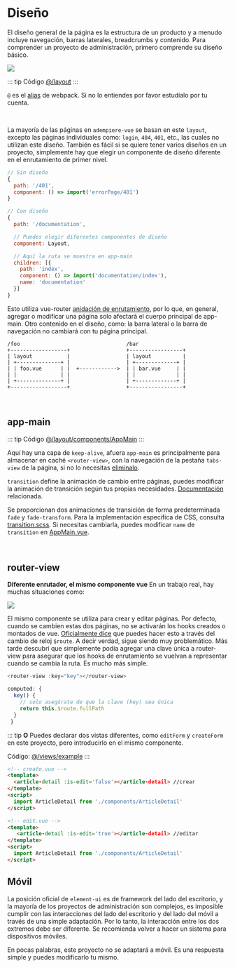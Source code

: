 # Diseño

El diseño general de la página es la estructura de un producto y a menudo incluye navegación, barras laterales, breadcrumbs y contenido. Para comprender un proyecto de administración, primero comprende su diseño básico.

![](https://adempiere-vue.gitee.io/gitee-cdn/adempiere-vue-site/7066d74f-12c5-47d6-b6ad-f22b43fec917.png)

::: tip Código
[@/layout](https://github.com/adempiere/adempiere-vue/tree/master/src/layout)
:::

`@` es el [alias](https://webpack.js.org/configuration/resolve/#resolve-alias) de webpack. Si no lo entiendes por favor estudíalo por tu cuenta.

<br>

La mayoría de las páginas en `adempiere-vue` se basan en este `layout`, excepto las páginas individuales como: `login`, `404`, `401`, etc., las cuales no utilizan este diseño. También es fácil si se quiere tener varios diseños en un proyecto, simplemente hay que elegir un componente de diseño diferente en el enrutamiento de primer nivel.

```js
// Sin diseño
{
  path: '/401',
  component: () => import('errorPage/401')
}

// Con diseño
{
  path: '/documentation',

  // Puedes elegir diferentes componentes de diseño
  component: Layout,

  // Aquí la ruta se muestra en app-main
  children: [{
    path: 'index',
    component: () => import('documentation/index'),
    name: 'documentation'
  }]
}
```

Esto utiliza vue-router [anidación de enrutamiento](https://router.vuejs.org/guide/essentials/nested-routes.html), por lo que, en general, agregar o modificar una página solo afectará el cuerpo principal de app-main. Otro contenido en el diseño, como: la barra lateral o la barra de navegación no cambiará con tu página principal.

```
/foo                                  /bar
+------------------+                  +-----------------+
| layout           |                  | layout          |
| +--------------+ |                  | +-------------+ |
| | foo.vue      | |  +------------>  | | bar.vue     | |
| |              | |                  | |             | |
| +--------------+ |                  | +-------------+ |
+------------------+                  +-----------------+
```

<br>

## app-main

::: tip Código
[@/layout/components/AppMain](https://github.com/adempiere/adempiere-vue/blob/master/src/layout/components/AppMain.vue)
:::

Aquí hay una capa de `keep-alive`, afuera `app-main` es principalmente para almacenar en caché `<router-view>`, con la navegación de la pestaña `tabs-view` de la página, si no lo necesitas [eliminalo](tags-view.md).

`transition` define la animación de cambio entre páginas, puedes modificar la animación de transición según tus propias necesidades. [Documentación](https://vuejs.org/v2/guide/transitions.html) relacionada.

Se proporcionan dos animaciones de transición de forma predeterminada `fade` y `fade-transform`. Para la implementación específica de CSS, consulta [transition.scss](https://github.com/adempiere/adempiere-vue/blob/master/src/styles/transition.scss). Si necesitas cambiarla, puedes modificar `name` de `transition` en [AppMain.vue](https://github.com/adempiere/adempiere-vue/blob/master/src/layout/components/AppMain.vue).

<br>

## router-view

**Diferente enrutador, el mismo componente vue** En un trabajo real, hay muchas situaciones como:

![](https://adempiere-vue.gitee.io/gitee-cdn/adempiere-vue-site/ac5047c9-cb75-4415-89e3-9386c42f3ef9.jpeg)

El mismo componente se utiliza para crear y editar páginas. Por defecto, cuando se cambien estas dos páginas, no se activarán los hooks creados o montados de vue. [Oficialmente dice](https://router.vuejs.org/guide/advanced/data-fetching.html#data-fetching) que puedes hacer esto a través del cambio de reloj `$route`. A decir verdad, sigue siendo muy problemático. Más tarde descubrí que simplemente podía agregar una clave única a router-view para asegurar que los hooks de enrutamiento se vuelvan a representar cuando se cambia la ruta. Es mucho más simple.

```js
<router-view :key="key"></router-view>

computed: {
  key() {
    // solo asegúrate de que la clave (key) sea única
    return this.$route.fullPath
  }
 }
```

::: tip
**O** Puedes declarar dos vistas diferentes, como `editForm` y `createForm` en este proyecto, pero introducirlo en el mismo componente.

Código: [@/views/example](https://github.com/adempiere/adempiere-vue/tree/master/src/views/example)
:::

```html
<!-- create.vue -->
<template>
  <article-detail :is-edit='false'></article-detail> //crear
</template>
<script>
  import ArticleDetail from './components/ArticleDetail'
</script>

<!-- edit.vue -->
<template>
   <article-detail :is-edit='true'></article-detail> //editar
</template>
<script>
  import ArticleDetail from './components/ArticleDetail'
</script>
```

## Móvil

La posición oficial de `element-ui` es de framework del lado del escritorio, y la mayoría de los proyectos de administración son complejos, es imposible cumplir con las interacciones del lado del escritorio y del lado del móvil a través de una simple adaptación. Por lo tanto, la interacción entre los dos extremos debe ser diferente. Se recomienda volver a hacer un sistema para dispositivos móviles.

En pocas palabras, este proyecto no se adaptará a móvil. Es una respuesta simple y puedes modificarlo tu mismo.
